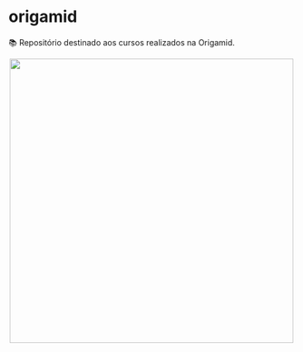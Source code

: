 # origamid
:books: Repositório destinado aos cursos realizados na Origamid.
<p align="center">
<img width="500px" src="img/logo-origamid.jpg">
</p>
